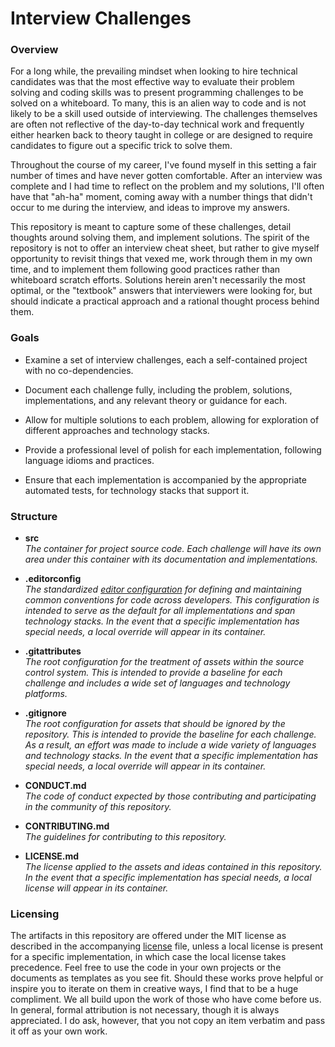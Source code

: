 # Interview Challenges #

### Overview ###

For a long while, the prevailing mindset when looking to hire technical candidates was that the most effective way to evaluate their problem solving and coding skills was to present programming challenges to be solved on a whiteboard.  To many, this is an alien way to code and is not likely to be a skill used outside of interviewing.  The challenges themselves are often not reflective of the day-to-day technical work and frequently either hearken back to theory taught in college or are designed to require candidates to figure out a specific trick to solve them. 

Throughout the course of my career, I've found myself in this setting a fair number of times and have never gotten comfortable.  After an interview was complete and I had time to reflect on the problem and my solutions, I'll often have that "ah-ha" moment, coming away with a number things that didn't occur to me during the interview, and ideas to improve my answers.  

This repository is meant to capture some of these challenges, detail thoughts around solving them, and implement solutions.  The spirit of the repository is not to offer an interview cheat sheet, but rather to give myself opportunity to revisit things that vexed me, work through them in my own time, and to implement them following good practices rather than whiteboard scratch efforts.  Solutions herein  aren't necessarily the most optimal, or the "textbook" answers that interviewers were looking for, but should indicate a practical approach and a rational thought process behind them.  

### Goals ###

- Examine a set of interview challenges, each a self-contained project with no co-dependencies. 

- Document each challenge fully, including the problem, solutions, implementations, and any relevant theory or guidance for each.

- Allow for multiple solutions to each problem, allowing for exploration of different approaches and technology stacks.
  
- Provide a professional level of polish for each implementation, following language idioms and practices.

- Ensure that each implementation is accompanied by the appropriate automated tests, for technology stacks that support it.

### Structure ###

* **src**
  <br />_The container for project source code.  Each challenge will have its own area under this container with its documentation and implementations._

* **.editorconfig**
  <br />_The standardized [editor configuration](https://editorconfig.org/) for defining and maintaining common conventions for code across developers.  This configuration is intended to serve as the default for all implementations and span technology stacks.  In the event that a specific implementation has special needs, a local override will appear in its container._
  
* **.gitattributes**
  <br />_The root configuration for the treatment of assets within the source control system.  This is intended to provide a baseline for each challenge and includes a wide set of languages and technology platforms._

* **.gitignore**
  <br />_The root configuration for assets that should be ignored by the repository.  This is intended to provide the baseline for each challenge.  As a result, an effort was made to include a wide variety of languages and technology stacks.  In the event that a specific implementation has special needs, a local override will appear in its container._
  
* **CONDUCT.md**
  <br />_The code of conduct expected by those contributing and participating in the community of this repository._
  
* **CONTRIBUTING.md**
  <br />_The guidelines for contributing to this repository._
  
* **LICENSE.md**
  <br />_The license applied to the assets and ideas contained in this repository.  In the event that a specific implementation has special needs, a local license will appear in its container._
    
### Licensing ###

The artifacts in this repository are offered under the MIT license as described in the accompanying [license](./LICENSE "license") file, unless a local license is present for a specific implementation, in which case the local license takes precedence.  Feel free to use the code in your own projects or the documents as templates as you see fit.  Should these works prove helpful or inspire you to iterate on them in creative ways, I find that to be a huge compliment.  We all build upon the work of those who have come before us.  In general, formal attribution is not necessary, though it is always appreciated.  I do ask, however, that you not copy an item verbatim and pass it off as your own work.  